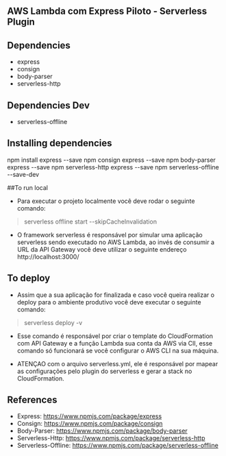 ## AWS Lambda com Express Piloto - Serverless  Plugin 

## Dependencies
- express
- consign
- body-parser
- serverless-http

## Dependencies Dev
- serverless-offline 

## Installing dependencies 

 npm install express --save
 npm consign express --save
 npm body-parser express --save
 npm serverless-http express --save
 npm serverless-offline --save-dev

##To run local

- Para executar o projeto localmente você deve rodar o seguinte comando: 

> serverless offline start --skipCacheInvalidation

- O framework serverless é responsável por simular uma aplicação serverless sendo executado no AWS Lambda, ao invés de consumir a URL da API Gateway você deve utilizar o seguinte endereço
http://localhost:3000/

## To deploy

- Assim que a sua aplicação for finalizada e caso você queira realizar o deploy para o ambiente produtivo você deve executar o seguinte comando:

> serverless deploy -v

- Esse comando é responsável por criar o template do CloudFormation com API Gateway e a função Lambda sua conta da AWS via ClI, esse comando só funcionará se você configurar o AWS CLI na sua máquina.

- ATENÇAO com o arquivo serverless.yml, ele é responsável por mapear as configurações pelo plugin do serverless e gerar a stack no CloudFormation.

## References

- Express: https://www.npmjs.com/package/express
- Consign: https://www.npmjs.com/package/consign
- Body-Parser: https://www.npmjs.com/package/body-parser
- Serverless-Http: https://www.npmjs.com/package/serverless-http
- Serverless-Offline: https://www.npmjs.com/package/serverless-offline




